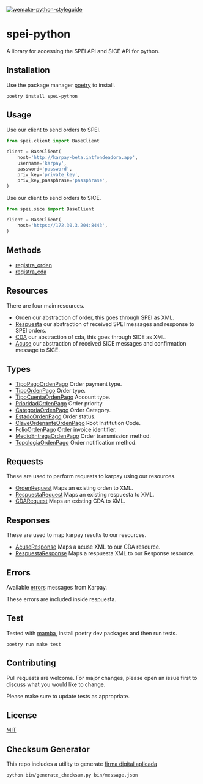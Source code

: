 [![wemake-python-styleguide](https://img.shields.io/badge/style-wemake-000000.svg)](https://github.com/wemake-services/wemake-python-styleguide)

spei-python
===========

A library for accessing the SPEI API and SICE API for python.


## Installation
Use the package manager [poetry](https://pypi.org/project/poetry/) to install.

    poetry install spei-python

## Usage
Use our client to send orders to SPEI.
```python
from spei.client import BaseClient

client = BaseClient(
    host='http://karpay-beta.intfondeadora.app',
    username='karpay',
    password='password',
    priv_key='private_key',
    priv_key_passphrase='passphrase',
)
```

Use our client to send orders to SICE.
```python
from spei.sice import BaseClient

client = BaseClient(
    host='https://172.30.3.204:8443',
)
```

## Methods
- [registra_orden](/spei/client.py#58)
- [registra_cda](/spei/sice.py#25)

## Resources
There are four main resources.

- [Orden](spei/resources/orden.py) our abstraction of order, this goes through SPEI as XML.
- [Respuesta](spei/resources/respuesta.py) our abstraction of received SPEI messages and response to SPEI orders.
- [CDA](spei/resources/cda.py) our abstraction of cda, this goes through SICE as XML.
- [Acuse](spei/resources/acuse.py) our abstraction of received SICE messages and confirmation message to SICE.

## Types
- [TipoPagoOrdenPago](/spei/types.py#6) Order payment type.
- [TipoOrdenPago](/spei/types.py#33) Order type.
- [TipoCuentaOrdenPago](/spei/types.py#38) Account type.
- [PrioridadOrdenPago](/spei/types.py#58) Order priority.
- [CategoriaOrdenPago](/spei/types.py#63) Order Category.
- [EstadoOrdenPago](/spei/types.py#76) Order status.
- [ClaveOrdenanteOrdenPago](/spei/types.py#83) Root Institution Code.
- [FolioOrdenPago](/spei/types.py#87) Order invoice identifier.
- [MedioEntregaOrdenPago](/spei/types.py#91) Order transmission method.
- [TopologiaOrdenPago](/spei/types.py#107) Order notification method.

## Requests
These are used to perform requests to karpay using our resources.
- [OrdenRequest](spei/requests/orden.py) Maps an existing orden to XML.
- [RespuestaRequest](spei/requests/respuesta.py) Maps an existing respuesta to XML.
- [CDARequest](spei/requests/cda.py) Maps an existing CDA to XML.

## Responses
These are used to map karpay results to our resources.
- [AcuseResponse](spei/responses/orden.py) Maps a acuse XML to our CDA resource.
- [RespuestaResponse](spei/responses/respuesta.py) Maps a respuesta XML to our Response resource.

## Errors
Available [errors](/spei/errors.py) messages from Karpay.

These errors are included inside respuesta.

## Test
Tested with [mamba](https://mamba-framework.readthedocs.io/en/latest/), install poetry dev packages and then run tests.

    poetry run make test

## Contributing
Pull requests are welcome. For major changes, please open an issue first to discuss what you would like to change.

Please make sure to update tests as appropriate.

## License
[MIT](https://choosealicense.com/licenses/mit/)

## Checksum Generator
This repo includes a utility to generate [firma digital aplicada](https://www.notion.so/fondeadoraroot/Algoritmo-de-Firma-e-Karpay-SPEI-02e6c25b7c5943bea054ae37c9605bdc)

```sh
python bin/generate_checksum.py bin/message.json
```
